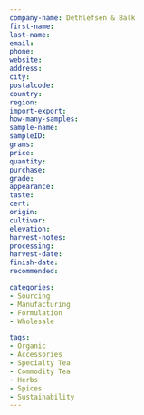 ```yaml
---
company-name: Dethlefsen & Balk 
first-name: 
last-name: 
email: 
phone: 
website: 
address: 
city: 
postalcode: 
country: 
region: 
import-export: 
how-many-samples:
sample-name:
sampleID:
grams:
price:
quantity:
purchase:
grade:
appearance:
taste:
cert:
origin:
cultivar:
elevation:
harvest-notes:
processing:
harvest-date:
finish-date:
recommended:

categories:
- Sourcing
- Manufacturing
- Formulation
- Wholesale

tags:
- Organic
- Accessories
- Specialty Tea
- Commodity Tea
- Herbs
- Spices
- Sustainability 
---
```


 